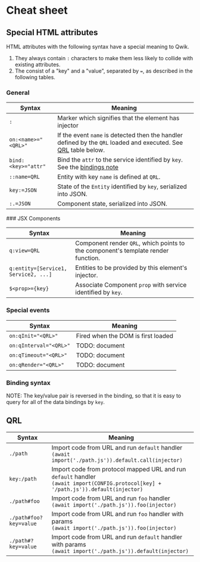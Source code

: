 # Cheat sheet

## Special HTML attributes

HTML attributes with the following syntax have a special meaning to Qwik.

1. They always contain `:` characters to make them less likely to collide with existing attributes.
2. The consist of a "key" and a "value", separated by `=`, as described in the following tables.

### General

| Syntax              | Meaning                                                                                                                 |
| ------------------- | ----------------------------------------------------------------------------------------------------------------------- |
| `:`                 | Marker which signifies that the element has injector                                                                    |
| `on:<name>="<QRL>"` | If the event `name` is detected then the handler defined by the `QRL` loaded and executed. See [QRL](#qrl) table below. |
| `bind:<key>="attr"` | Bind the `attr` to the service identified by `key`. See the [bindings note](#bindings)                                  |
| `::name=QRL`        | Entity with key `name` is defined at `QRL`.                                                                             |
| `key:=JSON`         | State of the `Entity` identified by `key`, serialized into JSON.                                                        |
| `:.=JSON`           | Component state, serialized into JSON.                                                                                  |

### JSX Components

| Syntax                               | Meaning                                                                           |
| ------------------------------------ | --------------------------------------------------------------------------------- |
| `q:view=QRL`                         | Component render `QRL`, which points to the component's template render function. |
| `q:entity=[Service1, Service2, ...]` | Entities to be provided by this element's injector.                               |
| `$<prop>={key}`                      | Associate Component `prop` with service identified by `key`.                      |

### Special events

| Syntax                 | Meaning                            |
| ---------------------- | ---------------------------------- |
| `on:qInit="<QRL>"`     | Fired when the DOM is first loaded |
| `on:qInterval="<QRL>"` | TODO: document                     |
| `on:qTimeout="<QRL>"`  | TODO: document                     |
| `on:qRender="<QRL>"`   | TODO: document                     |

### Binding syntax

NOTE: The key/value pair is reversed in the binding, so that it is easy to query for all of the data bindings by `key`.

## QRL

| Syntax                 | Meaning                                                                                                                                           |
| ---------------------- | ------------------------------------------------------------------------------------------------------------------------------------------------- |
| `./path`               | Import code from URL and run `default` handler <div> `(await import('./path.js')).default.call(injector) `</div>                                  |
| `key:/path`            | Import code from protocol mapped URL and run `default` handler <div> `(await import(CONFIG.protocol[key] + '/path.js')).default(injector) `</div> |
| `./path#foo`           | Import code from URL and run `foo` handler <div> `(await import('./path.js')).foo(injector) `</div>                                               |
| `./path#foo?key=value` | Import code from URL and run `foo` handler with params <div> `(await import('./path.js')).foo(injector) `</div>                                   |
| `./path#?key=value`    | Import code from URL and run `default` handler with params <div> `(await import('./path.js')).default(injector) `</div>                           |

